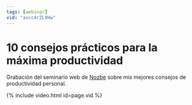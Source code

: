 ```yaml
---
tags: [webinar]
vid: "avcc4rZL9Hw"
---
```


# 10 consejos prácticos para la máxima productividad

Grabación del seminario web de [Nozbe][n] sobre mis mejores consejos de productividad personal.

{% include video.html id=page.vid %}

<!--More-->


[n]: https://nozbe.com/es/?a=mike